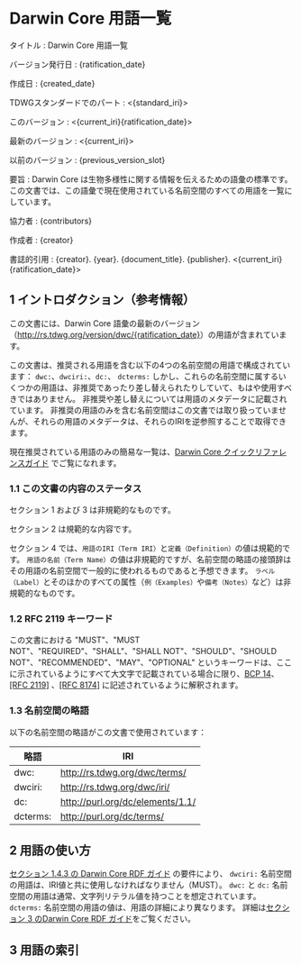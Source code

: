 # Darwin Core 用語一覧

タイトル
: Darwin Core 用語一覧

バージョン発行日
: {ratification_date}

作成日
: {created_date}

TDWGスタンダードでのパート
: <{standard_iri}>

このバージョン
: <{current_iri}{ratification_date}>

最新のバージョン
: <{current_iri}>

以前のバージョン
: {previous_version_slot}

要旨
: Darwin Core は生物多様性に関する情報を伝えるための語彙の標準です。 この文書では、この語彙で現在使用されている名前空間のすべての用語を一覧にしています。

協力者
: {contributors}

作成者
: {creator}

書誌的引用
: {creator}. {year}. {document_title}. {publisher}. <{current_iri}{ratification_date}>

## 1 イントロダクション（参考情報）

この文書には、Darwin Core 語彙の最新のバージョン（<http://rs.tdwg.org/version/dwc/{ratification_date}>）の用語が含まれています。

この文書は、推奨される用語を含む以下の4つの名前空間の用語で構成されています： `dwc:`、`dwciri:`、`dc:`、 `dcterms:` しかし、これらの名前空間に属するいくつかの用語は、非推奨であったり差し替えられたりしていて、もはや使用すべきではありません。 非推奨や差し替えについては用語のメタデータに記載されています。 非推奨の用語のみを含む名前空間はこの文書では取り扱っていませんが、それらの用語のメタデータは、それらのIRIを逆参照することで取得できます。

現在推奨されている用語のみの簡易な一覧は、[Darwin Core クイックリファレンスガイド](../terms/) でご覧になれます。

### 1.1 この文書の内容のステータス

セクション 1 および 3 は非規範的なものです。

セクション 2 は規範的な内容です。

セクション 4 では、`用語のIRI（Term IRI）`と`定義（Definition）`の値は規範的です。 `用語の名前（Term Name）`の値は非規範的ですが、名前空間の略語の接頭辞はその用語の名前空間で一般的に使われるものであると予想できます。  `ラベル（Label）`とそのほかのすべての属性（`例（Examples）`や`備考（Notes）`など）は非規範的なものです。

### 1.2 RFC 2119 キーワード

この文書における "MUST"、"MUST NOT"、"REQUIRED"、"SHALL"、"SHALL NOT"、"SHOULD"、"SHOULD NOT"、"RECOMMENDED"、"MAY"、"OPTIONAL" というキーワードは、ここに示されているようにすべて大文字で記載されている場合に限り、[BCP 14](https://www.rfc-editor.org/info/bcp14)、[\[RFC 2119\]](https://datatracker.ietf.org/doc/html/rfc2119) 、[\[RFC 8174\]](https://datatracker.ietf.org/doc/html/rfc8174) に記述されているように解釈されます。

### 1.3 名前空間の略語

以下の名前空間の略語がこの文書で使用されています：

| 略語                       | IRI                                                                              |
| ------------------------ | -------------------------------------------------------------------------------- |
| dwc:     | http://rs.tdwg.org/dwc/terms/    |
| dwciri:  | http://rs.tdwg.org/dwc/iri/      |
| dc:      | http://purl.org/dc/elements/1.1/ |
| dcterms: | http://purl.org/dc/terms/                        |

## 2 用語の使い方

[セクション 1.4.3 の Darwin Core RDF ガイド](../rdf/#143-use-of-darwin-core-terms-in-rdf-normative) の要件により、 `dwciri:` 名前空間の用語は、IRI値と共に使用しなければなりません（MUST）。 `dwc:` と `dc:` 名前空間の用語は通常、文字列リテラル値を持つことを想定されています。 `dcterms:` 名前空間の用語の値は、用語の詳細により異なります。 詳細は[セクション 3 のDarwin Core RDF ガイド](../rdf/#3-term-reference-normative)をご覧ください。

## 3 用語の索引
